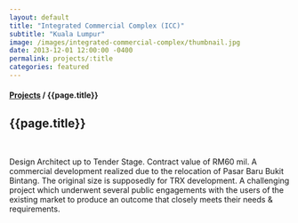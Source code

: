 ```yaml
---
layout: default
title: "Integrated Commercial Complex (ICC)"
subtitle: "Kuala Lumpur"
image: /images/integrated-commercial-complex/thumbnail.jpg
date: 2013-12-01 12:00:00 -0400
permalink: projects/:title
categories: featured
---
```


<section>
  <h4>
    <a href="{{ site.baseurl }}/projects">Projects</a> / {{page.title}}
  </h4>
  <h1 class="header">{{page.title}}</h1>
  <div class="row">
    <div class="8u 12u$(medium)">
      <span class="image fit"><img data-src="{{ site.baseurl }}/images/integrated-commercial-complex/pic01.jpg" alt="" /></span>
      <span class="image fit"><img data-src="{{ site.baseurl }}/images/integrated-commercial-complex/pic02.jpg" alt="" /></span>
      <span class="image fit"><img data-src="{{ site.baseurl }}/images/integrated-commercial-complex/pic03.jpg" alt="" /></span>
      <span class="image fit"><img data-src="{{ site.baseurl }}/images/integrated-commercial-complex/pic04.jpg" alt="" /></span>
      <span class="image fit"><img data-src="{{ site.baseurl }}/images/integrated-commercial-complex/pic05.jpg" alt="" /></span>
      <span class="image fit"><img data-src="{{ site.baseurl }}/images/integrated-commercial-complex/pic06.jpg" alt="" /></span>
      <span class="image fit"><img data-src="{{ site.baseurl }}/images/integrated-commercial-complex/pic07.jpg" alt="" /></span>
      <span class="image fit"><img data-src="{{ site.baseurl }}/images/integrated-commercial-complex/pic08.jpg" alt="" /></span>
      <span class="image fit"><img data-src="{{ site.baseurl }}/images/integrated-commercial-complex/pic09.jpg" alt="" /></span>
      <span class="image fit"><img data-src="{{ site.baseurl }}/images/integrated-commercial-complex/pic10.jpg" alt="" /></span>
    </div>
    <div class="4u$ 12u$(medium) important(medium)">
      <p>
        Design Architect up to Tender Stage. Contract value of RM60 mil. A commercial development realized due to the
        relocation of Pasar Baru Bukit Bintang. The original size is supposedly for TRX development. A challenging
        project which underwent several public engagements with the users of the existing market to produce an outcome
        that closely meets their needs & requirements.
      </p>
    </div>
  </div>
</section>

